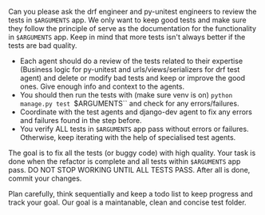 Can you please ask the drf engineer and py-unitest engineers to review the tests in `$ARGUMENTS` app. We only want to keep good tests and make sure they follow the principle of serve as the documentation for the functionality in `$ARGUMENTS` app. Keep in mind that more tests isn't always better if the tests are bad quality.

- Each agent should do a review of the tests related to their expertise (Business logic for py-unitest and urls/views/serializers for drf test agent) and delete or modify bad tests and keep or improve the good ones. Give enough info and context to the agents.
- You should then run the tests with (make sure venv is on) `python manage.py test `$ARGUMENTS`` and check for any errors/failures.
- Coordinate with the test agents and django-dev agent to fix any errors and failures found in the step before.
- You verify ALL tests in `$ARGUMENTS` app pass without errors or failures. Otherwise, keep iterating with the help of specialised test agents.

The goal is to fix all the tests (or buggy code) with high quality. Your task is done when the refactor is complete and all tests within `$ARGUMENTS` app pass. DO NOT STOP WORKING UNTIL ALL TESTS PASS.
After all is done, commit your changes.

Plan carefully, think sequentially and keep a todo list to keep progress and track your goal. Our goal is a maintanable, clean and concise test folder.

